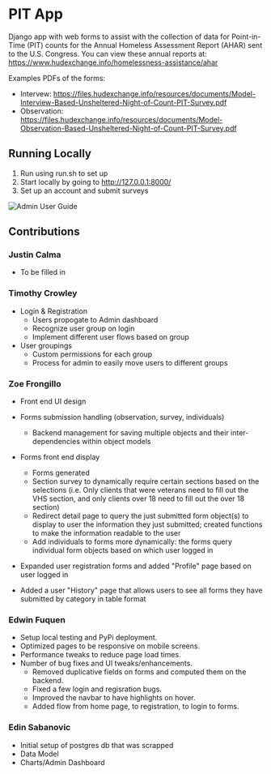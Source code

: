 # PIT App

Django app with web forms to assist with the collection of data for Point-in-Time (PIT) counts for the Annual Homeless Assessment Report (AHAR) sent to the U.S. Congress. You can view these annual reports at:
https://www.hudexchange.info/homelessness-assistance/ahar

Examples PDFs of the forms:
 - Intervew: https://files.hudexchange.info/resources/documents/Model-Interview-Based-Unsheltered-Night-of-Count-PIT-Survey.pdf
 - Observation: https://files.hudexchange.info/resources/documents/Model-Observation-Based-Unsheltered-Night-of-Count-PIT-Survey.pdf 

## Running Locally
1. Run using run.sh to set up
2. Start locally by going to http://127.0.0.1:8000/
3. Set up an account and submit surveys

![Admin User Guide](https://user-images.githubusercontent.com/46574970/89105668-2d5efb80-d3f1-11ea-8f08-c72432a6a5dd.png)

## Contributions
### Justin Calma
* To be filled in 

### Timothy Crowley
* Login & Registration
    * Users propogate to Admin dashboard
    * Recognize user group on login
    * Implement different user flows based on group
* User groupings
    * Custom permissions for each group
    * Process for admin to easily move users to different groups

### Zoe Frongillo
* Front end UI design
* Forms submission handling (observation, survey, individuals)
    * Backend management for saving multiple objects and their inter-dependencies within object models

* Forms front end display
    * Forms generated
    * Section survey to dynamically require certain sections based on the selections (i.e. Only clients that were 
     veterans need to fill out the VHS section, and only clients over 18 need to fill out the over 18 section)
    * Redirect detail page to query the just submitted form object(s) to display to user the information they just submitted;
    created functions to make the information readable to the user
    * Add individuals to forms more dynamically: the forms query individual form objects based on which user logged in
* Expanded user registration forms and added "Profile" page based on user logged in
* Added a user "History" page that allows users to see all forms they have submitted by category in table format

### Edwin Fuquen
* Setup local testing and PyPi deployment.
* Optimized pages to be responsive on mobile screens.
* Performance tweaks to reduce page load times.
* Number of bug fixes and UI tweaks/enhancements.
  * Removed duplicative fields on forms and computed them on the backend.
  * Fixed a few login and regisration bugs.
  * Improved the navbar to have highlights on hover.
  * Added flow from home page, to registration, to login to forms.

### Edin Sabanovic
* Initial setup of postgres db that was scrapped
* Data Model
* Charts/Admin Dashboard
